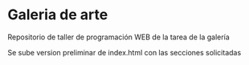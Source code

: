 # Galeria de arte
Repositorio de taller de programación WEB de la tarea de la galería

Se sube version preliminar de index.html con las secciones solicitadas